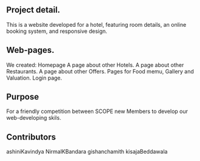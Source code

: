 ## Project detail.
This is a website developed for a hotel, featuring room details, an online booking system, and responsive design.
## Web-pages.
We created: 
  Homepage 
  A page about other Hotels.
  A page about other Restaurants.
  A page about other Offers.
  Pages for Food memu, Gallery and Valuation. 
  Login page.
  
## Purpose
For a friendly competition between SCOPE new Members to develop our web-developing skils.

## Contributors
  ashiniKavindya
  NirmalKBandara
  gishanchamith
  kisajaBeddawala
